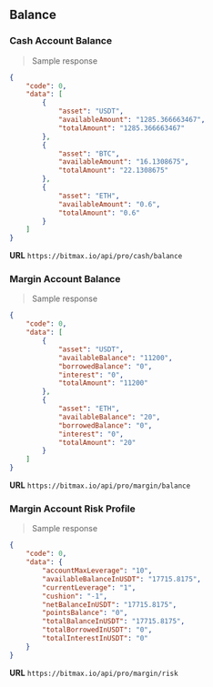 ## Balance

### Cash Account Balance 

> Sample response 

```json
{
    "code": 0,
    "data": [
        {
            "asset": "USDT",
            "availableAmount": "1285.366663467",
            "totalAmount": "1285.366663467"
        },
        {
            "asset": "BTC",
            "availableAmount": "16.1308675",
            "totalAmount": "22.1308675"
        },
        {
            "asset": "ETH",
            "availableAmount": "0.6",
            "totalAmount": "0.6"
        }
    ]
}
```

**URL** `https://bitmax.io/api/pro/cash/balance`


### Margin Account Balance 

> Sample response 

```json
{
    "code": 0,
    "data": [
        {
            "asset": "USDT",
            "availableBalance": "11200",
            "borrowedBalance": "0",
            "interest": "0",
            "totalAmount": "11200"
        },
        {
            "asset": "ETH",
            "availableBalance": "20",
            "borrowedBalance": "0",
            "interest": "0",
            "totalAmount": "20"
        }
    ]
}
```

**URL** `https://bitmax.io/api/pro/margin/balance`


### Margin Account Risk Profile

> Sample response 

```json
{
    "code": 0,
    "data": {
        "accountMaxLeverage": "10",
        "availableBalanceInUSDT": "17715.8175",
        "currentLeverage": "1",
        "cushion": "-1",
        "netBalanceInUSDT": "17715.8175",
        "pointsBalance": "0",
        "totalBalanceInUSDT": "17715.8175",
        "totalBorrowedInUSDT": "0",
        "totalInterestInUSDT": "0"
    }
}
```

**URL** `https://bitmax.io/api/pro/margin/risk`


